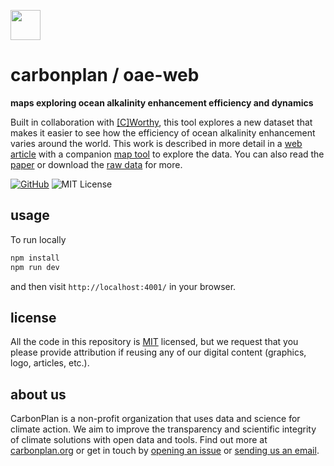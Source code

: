 <img
  src='https://carbonplan-assets.s3.amazonaws.com/monogram/dark-small.png'
  height='48'
/>

# carbonplan / oae-web

**maps exploring ocean alkalinity enhancement efficiency and dynamics**

Built in collaboration with [[C]Worthy](https://www.cworthy.org/), this tool explores a new dataset that makes it easier to see how the efficiency of ocean alkalinity enhancement varies around the world. This work is described in more detail in a [web article](https://carbonplan.org/research/oae-efficiency-explainer) with a companion [map tool](https://carbonplan.org/research/oae-efficiency) to explore the data. You can also read the [paper](https://www.nature.com/articles/s41558-024-02179-9.epdf?sharing_token=LgDF4VdJvkifRzIuQy5nT9RgN0jAjWel9jnR3ZoTv0ML06qtsGAXcI3ncw2VKMdvNBF8yc3ykUNvQP2YZSZZg3VEb8eJNbnayufBxkZ0cVTHRB4myOJv4osBgWv1OPyMNfRCLYPLT3MancsjfEhCqWMLGD_VUA_LXbALrR9640c%3D) or download the [raw data](https://beta.source.coop/repositories/cworthy/oae-efficiency-atlas/description/) for more.

[![GitHub][github-badge]][github]
![MIT License][]

[github]: https://github.com/carbonplan/oae-web
[github-badge]: https://flat.badgen.net/badge/-/github?icon=github&label
[mit license]: https://flat.badgen.net/badge/license/MIT/blue

## usage

To run locally

```js
npm install
npm run dev
```

and then visit `http://localhost:4001/` in your browser.

## license

All the code in this repository is [MIT](https://choosealicense.com/licenses/mit/) licensed, but we request that you please provide attribution if reusing any of our digital content (graphics, logo, articles, etc.).

## about us

CarbonPlan is a non-profit organization that uses data and science for climate action. We aim to improve the transparency and scientific integrity of climate solutions with open data and tools. Find out more at [carbonplan.org](https://carbonplan.org/) or get in touch by [opening an issue](https://github.com/carbonplan/simple-site/issues/new) or [sending us an email](mailto:hello@carbonplan.org).
